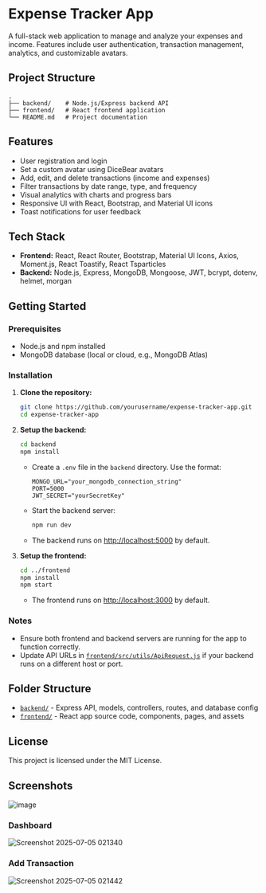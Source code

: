 # Expense Tracker App

A full-stack web application to manage and analyze your expenses and income. Features include user authentication, transaction management, analytics, and customizable avatars.

## Project Structure

```
.
├── backend/    # Node.js/Express backend API
├── frontend/   # React frontend application
└── README.md   # Project documentation
```

## Features

- User registration and login
- Set a custom avatar using DiceBear avatars
- Add, edit, and delete transactions (income and expenses)
- Filter transactions by date range, type, and frequency
- Visual analytics with charts and progress bars
- Responsive UI with React, Bootstrap, and Material UI icons
- Toast notifications for user feedback

## Tech Stack

- **Frontend:** React, React Router, Bootstrap, Material UI Icons, Axios, Moment.js, React Toastify, React Tsparticles
- **Backend:** Node.js, Express, MongoDB, Mongoose, JWT, bcrypt, dotenv, helmet, morgan

## Getting Started

### Prerequisites

- Node.js and npm installed
- MongoDB database (local or cloud, e.g., MongoDB Atlas)

### Installation

1. **Clone the repository:**
   ```sh
   git clone https://github.com/yourusername/expense-tracker-app.git
   cd expense-tracker-app
   ```

2. **Setup the backend:**
   ```sh
   cd backend
   npm install
   ```
   - Create a `.env` file in the `backend` directory. Use the format:
     ```
     MONGO_URL="your_mongodb_connection_string"
     PORT=5000
     JWT_SECRET="yourSecretKey"
     ```
   - Start the backend server:
     ```sh
     npm run dev
     ```
   - The backend runs on [http://localhost:5000](http://localhost:5000) by default.

3. **Setup the frontend:**
   ```sh
   cd ../frontend
   npm install
   npm start
   ```
   - The frontend runs on [http://localhost:3000](http://localhost:3000) by default.

### Notes

- Ensure both frontend and backend servers are running for the app to function correctly.
- Update API URLs in [`frontend/src/utils/ApiRequest.js`](frontend/src/utils/ApiRequest.js) if your backend runs on a different host or port.

## Folder Structure

- [`backend/`](backend/) - Express API, models, controllers, routes, and database config
- [`frontend/`](frontend/) - React app source code, components, pages, and assets

## License

This project is licensed under the MIT License.

## Screenshots

![image](https://github.com/user-attachments/assets/d4e4bfb3-8b57-4081-b398-9675dd637fa9)

### Dashboard
![Screenshot 2025-07-05 021340](https://github.com/user-attachments/assets/16d8b4bf-e154-4bb7-aefc-f4b74a3425af)

### Add Transaction

![Screenshot 2025-07-05 021442](https://github.com/user-attachments/assets/61b5fb51-4754-4184-b31c-b8c1bacb03f7)
